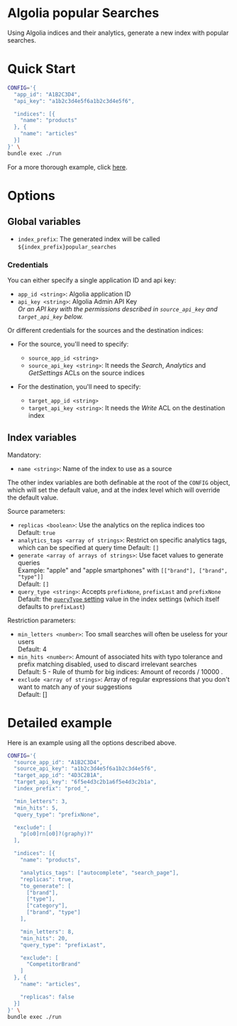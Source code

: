 # Algolia popular Searches

Using Algolia indices and their analytics, generate a new index with popular searches.

# Quick Start

```bash
CONFIG='{
  "app_id": "A1B2C3D4",
  "api_key": "a1b2c3d4e5f6a1b2c3d4e5f6",

  "indices": [{
    "name": "products"
  }, {
    "name": "articles"
  }]
}' \
bundle exec ./run
```

For a more thorough example, click [here](#detailed-example).

# Options

## Global variables

- `index_prefix`: The generated index will be called `${index_prefix}popular_searches`

### Credentials

You can either specify a single application ID and api key:
- `app_id <string>`: Algolia application ID
- `api_key <string>`: Algolia Admin API Key  
   _Or an API key with the permissions described in `source_api_key` and `target_api_key` below._


Or different credentials for the sources and the destination indices:
- For the source, you'll need to specify:
  * `source_app_id <string>`
  * `source_api_key <string>`: It needs the _Search_, _Analytics_ and _GetSettings_ ACLs on the source indices

- For the destination, you'll need to specify:
  * `target_app_id <string>`
  * `target_api_key <string>`: It needs the _Write_ ACL on the destination index

## Index variables

Mandatory:
- `name <string>`: Name of the index to use as a source  

The other index variables are both definable at the root of the `CONFIG` object, which will set the default value, and at the index level which will override the default value.

Source parameters:
- `replicas <boolean>`: Use the analytics on the replica indices too  
  Default: `true`
- `analytics_tags <array of strings>`: Restrict on specific analytics tags, which can be specified at query time
  Default: `[]`
- `generate <array of arrays of strings>`: Use facet values to generate queries  
  Example: "apple" and "apple smartphones" with `[["brand"], ["brand", "type"]]`  
  Default: `[]`
- `query_type <string>`: Accepts `prefixNone`, `prefixLast` and `prefixNone`  
  Default: the [`queryType` setting](https://www.algolia.com/doc/api-client/ruby/parameters/#querytype) value in the index settings (which itself defaults to `prefixLast`)

Restriction parameters:
- `min_letters <number>`: Too small searches will often be useless for your users  
  Default: 4
- `min_hits <number>`: Amount of associated hits with typo tolerance and prefix matching disabled, used to discard irrelevant searches  
  Default: 5 - Rule of thumb for big indices: Amount of records / 10000 .
- `exclude <array of strings>`: Array of regular expressions that you don't want to match any of your suggestions  
  Default: []

# Detailed example

Here is an example using all the options described above.

```bash
CONFIG='{
  "source_app_id": "A1B2C3D4",
  "source_api_key": "a1b2c3d4e5f6a1b2c3d4e5f6",
  "target_app_id": "4D3C2B1A",
  "target_api_key": "6f5e4d3c2b1a6f5e4d3c2b1a",
  "index_prefix": "prod_",

  "min_letters": 3,
  "min_hits": 5,
  "query_type": "prefixNone",

  "exclude": [
    "p[o0]rn[o0]?(graphy)?"
  ],

  "indices": [{
    "name": "products",

    "analytics_tags": ["autocomplete", "search_page"],
    "replicas": true,
    "to_generate": [
      ["brand"],
      ["type"],
      ["category"],
      ["brand", "type"]
    ],

    "min_letters": 8,
    "min_hits": 20,
    "query_type": "prefixLast",

    "exclude": [
      "CompetitorBrand"
    ]
  }, {
    "name": "articles",

    "replicas": false
  }]
}' \
bundle exec ./run
```
